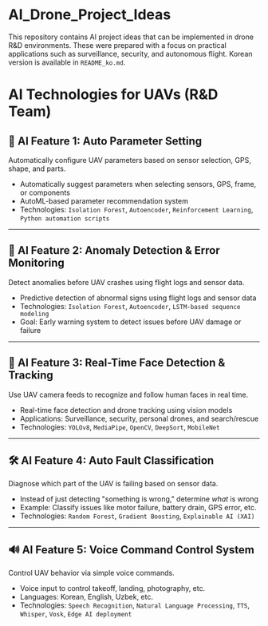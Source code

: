 # AI_Drone_Project_Ideas
This repository contains AI project ideas that can be implemented in drone R&amp;D environments. These were prepared with a focus on practical applications such as surveillance, security, and autonomous flight. Korean version is available in `README_ko.md`.

# AI Technologies for UAVs (R&D Team)

## 🧠 AI Feature 1: Auto Parameter Setting

Automatically configure UAV parameters based on sensor selection, GPS, shape, and parts.

- Automatically suggest parameters when selecting sensors, GPS, frame, or components
- AutoML-based parameter recommendation system
- Technologies: `Isolation Forest`, `Autoencoder`, `Reinforcement Learning`, `Python automation scripts`

---

## 🚨 AI Feature 2: Anomaly Detection & Error Monitoring

Detect anomalies before UAV crashes using flight logs and sensor data.

- Predictive detection of abnormal signs using flight logs and sensor data
- Technologies: `Isolation Forest`, `Autoencoder`, `LSTM-based sequence modeling`
- Goal: Early warning system to detect issues before UAV damage or failure

---

## 🎯 AI Feature 3: Real-Time Face Detection & Tracking

Use UAV camera feeds to recognize and follow human faces in real time.

- Real-time face detection and drone tracking using vision models
- Applications: Surveillance, security, personal drones, and search/rescue
- Technologies: `YOLOv8`, `MediaPipe`, `OpenCV`, `DeepSort`, `MobileNet`

---

## 🛠️ AI Feature 4: Auto Fault Classification

Diagnose which part of the UAV is failing based on sensor data.

- Instead of just detecting "something is wrong," determine *what* is wrong
- Example: Classify issues like motor failure, battery drain, GPS error, etc.
- Technologies: `Random Forest`, `Gradient Boosting`, `Explainable AI (XAI)`

---

## 🔊 AI Feature 5: Voice Command Control System

Control UAV behavior via simple voice commands.

- Voice input to control takeoff, landing, photography, etc.
- Languages: Korean, English, Uzbek, etc.
- Technologies: `Speech Recognition`, `Natural Language Processing`, `TTS`, `Whisper`, `Vosk`, `Edge AI deployment`
